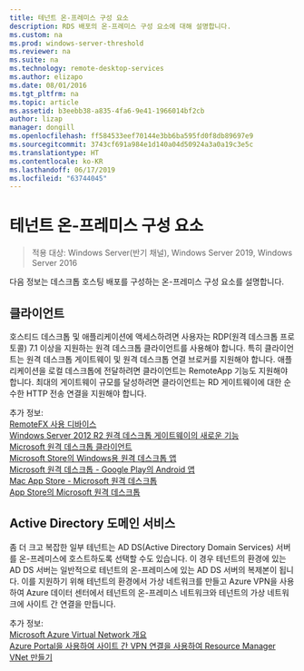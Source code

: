 ```yaml
---
title: 테넌트 온-프레미스 구성 요소
description: RDS 배포의 온-프레미스 구성 요소에 대해 설명합니다.
ms.custom: na
ms.prod: windows-server-threshold
ms.reviewer: na
ms.suite: na
ms.technology: remote-desktop-services
ms.author: elizapo
ms.date: 08/01/2016
ms.tgt_pltfrm: na
ms.topic: article
ms.assetid: b3eebb38-a835-4fa6-9e41-1966014bf2cb
author: lizap
manager: dongill
ms.openlocfilehash: ff584533eef70144e3bb6ba595fd0f8db89697e9
ms.sourcegitcommit: 3743cf691a984e1d140a04d50924a3a0a19c3e5c
ms.translationtype: HT
ms.contentlocale: ko-KR
ms.lasthandoff: 06/17/2019
ms.locfileid: "63744045"
---
```

# <a name="tenant-on-premises-components"></a>테넌트 온-프레미스 구성 요소

>적용 대상: Windows Server(반기 채널), Windows Server 2019, Windows Server 2016

다음 정보는 데스크톱 호스팅 배포를 구성하는 온-프레미스 구성 요소를 설명합니다.  
  
##  <a name="clients"></a>클라이언트  
호스티드 데스크톱 및 애플리케이션에 액세스하려면 사용자는 RDP(원격 데스크톱 프로토콜) 7.1 이상을 지원하는 원격 데스크톱 클라이언트를 사용해야 합니다. 특히 클라이언트는 원격 데스크톱 게이트웨이 및 원격 데스크톱 연결 브로커를 지원해야 합니다. 애플리케이션을 로컬 데스크톱에 전달하려면 클라이언트는 RemoteApp 기능도 지원해야 합니다. 최대의 게이트웨이 규모를 달성하려면 클라이언트는 RD 게이트웨이에 대한 순수한 HTTP 전송 연결을 지원해야 합니다.  
  
추가 정보:  
[RemoteFX 사용 디바이스](https://social.technet.microsoft.com/wiki/contents/articles/14534.remotefx-enabled-devices.aspx)  
[Windows Server 2012 R2 원격 데스크톱 게이트웨이의 새로운 기능](https://blogs.technet.microsoft.com/enterprisemobility/2013/03/14/whats-new-in-windows-server-2012-remote-desktop-gateway/#transport)  
[Microsoft 원격 데스크톱 클라이언트](https://technet.microsoft.com/library/dn473009.aspx)  
[Microsoft Store의 Windows용 원격 데스크톱 앱](https://apps.microsoft.com/windows/app/remote-desktop/051f560e-5e9b-4dad-8b2e-fa5e0b05a480)  
[Microsoft 원격 데스크톱 - Google Play의 Android 앱](https://play.google.com/store/apps/details?id=com.microsoft.rdc.android)  
[Mac App Store - Microsoft 원격 데스크톱](https://itunes.apple.com/us/app/microsoft-remote-desktop/id715768417?mt=12)  
[App Store의 Microsoft 원격 데스크톱](https://itunes.apple.com/us/app/microsoft-remote-desktop/id714464092?mt=8)  
  
##  <a name="active-directory-domain-services"></a>Active Directory 도메인 서비스  
좀 더 크고 복잡한 일부 테넌트는 AD DS(Active Directory Domain Services) 서버를 온-프레미스에 호스트하도록 선택할 수도 있습니다. 이 경우 테넌트의 환경에 있는 AD DS 서버는 일반적으로 테넌트의 온-프레미스에 있는 AD DS 서버의 복제본이 됩니다. 이를 지원하기 위해 테넌트의 환경에서 가상 네트워크를 만들고 Azure VPN을 사용하여 Azure 데이터 센터에서 테넌트의 온-프레미스 네트워크와 테넌트의 가상 네트워크에 사이트 간 연결을 만듭니다.  
  
추가 정보:  
[Microsoft Azure Virtual Network 개요](https://azure.microsoft.com/documentation/articles/virtual-networks-overview/)  
[Azure Portal을 사용하여 사이트 간 VPN 연결을 사용하여 Resource Manager VNet 만들기](https://azure.microsoft.com/documentation/articles/vpn-gateway-howto-site-to-site-resource-manager-portal/)  


